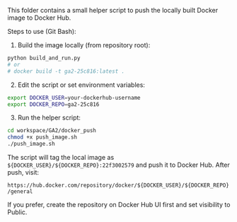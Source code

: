 This folder contains a small helper script to push the locally built Docker image to Docker Hub.

Steps to use (Git Bash):

1. Build the image locally (from repository root):

```bash
python build_and_run.py
# or
# docker build -t ga2-25c816:latest .
```

2. Edit the script or set environment variables:

```bash
export DOCKER_USER=your-dockerhub-username
export DOCKER_REPO=ga2-25c816
```

3. Run the helper script:

```bash
cd workspace/GA2/docker_push
chmod +x push_image.sh
./push_image.sh
```

The script will tag the local image as `${DOCKER_USER}/${DOCKER_REPO}:22f3002579` and push it to Docker Hub. After push, visit:

`https://hub.docker.com/repository/docker/${DOCKER_USER}/${DOCKER_REPO}/general`

If you prefer, create the repository on Docker Hub UI first and set visibility to Public.
